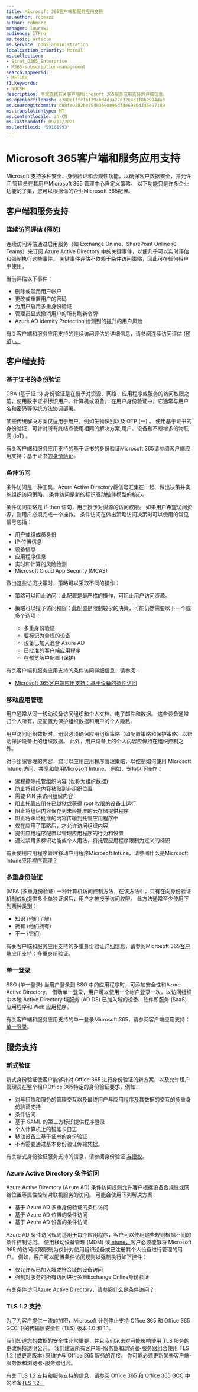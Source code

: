 ```yaml
---
title: Microsoft 365客户端和服务应用支持
ms.author: robmazz
author: robmazz
manager: laurawi
audience: ITPro
ms.topic: article
ms.service: o365-administration
localization_priority: Normal
ms.collection:
- Strat_O365_Enterprise
- M365-subscription-management
search.appverid:
- MET150
f1.keywords:
- NOCSH
description: 本文查找有关客户端Microsoft 365服务应用支持的详细信息。
ms.openlocfilehash: e380efffc1bf29cbd4d3a77d32e4d1f8b2994da3
ms.sourcegitcommit: d08fe0282be75483608e96df4e6986d346e97180
ms.translationtype: MT
ms.contentlocale: zh-CN
ms.lasthandoff: 09/12/2021
ms.locfileid: "59161993"
---
```

# <a name="microsoft-365-client-and-services-app-support"></a>Microsoft 365客户端和服务应用支持

Microsoft 支持多种安全、身份验证和合规性功能，以确保客户数据安全，并允许 IT 管理员在其用户Microsoft 365 管理中心自定义策略。 以下功能只是许多企业功能的子集，您可以根据你的企业Microsoft 365配置。

## <a name="client-and-service-support"></a>客户端和服务支持

### <a name="continuous-access-evaluation-preview"></a>连续访问评估 (预览) 

连续访问评估通过启用服务（如 Exchange Online、SharePoint Online 和 Teams）来订阅 Azure Active Directory 中的关键事件，以便几乎可以实时评估和强制执行这些事件。 关键事件评估不依赖于条件访问策略，因此可在任何租户中使用。

当前评估以下事件：

- 删除或禁用用户帐户
- 更改或重置用户的密码
- 为用户启用多重身份验证
- 管理员显式撤消用户的所有刷新令牌
- Azure AD Identity Protection 检测到的提升的用户风险

有关客户端和服务应用支持的连续访问评估的详细信息，请参阅连续访问评估 ([预览) 。 ](/azure/active-directory/conditional-access/concept-continuous-access-evaluation)

## <a name="client-support"></a>客户端支持

### <a name="certificate-based-authentication"></a>基于证书的身份验证

CBA (基于证书) 身份验证是在授予对资源、网络、应用程序或服务的访问权限之前，使用数字证书标识用户、计算机或设备。 在用户身份验证中，它通常与用户名和密码等传统方法协调部署。

某些传统解决方案仅适用于用户，例如生物识别以及 OTP (一) 。 使用基于证书的身份验证，可针对所有终结点使用相同的解决方案;用户、设备和不断增多的物联网 (IoT) 。

有关客户端和服务应用支持的基于证书的身份验证Microsoft 365请参阅客户端应用支持：基于证书[的身份验证](microsoft-365-client-support-certificate-based-authentication.md)。

### <a name="conditional-access"></a>条件访问

条件访问是一种工具，Azure Active Directory将信号汇集在一起、做出决策并实施组织访问策略。 条件访问是新的标识驱动控件模型的核心。

条件访问策略是 if-then 语句，用于授予对资源的访问权限。 如果用户希望访问资源，则用户必须完成一个操作。 条件访问在做出策略访问决策时可以使用的常见信号包括：

- 用户或组成员身份
- IP 位置信息
- 设备信息
- 应用程序信息
- 实时和计算的风险检测
- Microsoft Cloud App Security (MCAS)

做出这些访问决策时，策略可以采取不同的操作：

- 策略可以阻止访问：此配置是最严格的操作，可阻止用户访问资源。
- 策略可以授予访问权限：此配置是限制较少的决策，可能仍然需要以下一个或多个选项：

    - 多重身份验证
    - 要标记为合规的设备
    - 设备已加入混合 Azure AD
    - 已批准的客户端应用程序
    - 在预览版中配置 (保护) 

有关客户端和服务应用支持的条件访问详细信息，请参阅：

- [Microsoft 365客户端应用支持：基于设备的条件访问](microsoft-365-client-support-conditional-access.md)

### <a name="mobile-application-management"></a>移动应用管理

用户通常从同一移动设备访问组织和个人文档、电子邮件和数据。 这些设备通常归个人所有，应配置为保护组织数据和用户的个人隐私。

用户访问组织数据时，组织必须确保应用组织策略（如配置策略和保护策略）以帮助保护设备上的组织数据。 此外，用户设备上的个人内容应保持在组织控制之外。

对于组织管理的内容，您可以应用应用程序管理策略，以控制如何使用 Microsoft Intune 访问、共享和使用Microsoft Intune。 例如，支持以下操作：

- 远程擦除托管组织内容 (也称为组织数据) 
- 防止将组织内容粘贴到非组织位置
- 需要 PIN 来访问组织内容
- 阻止托管应用在已越狱或获得 root 权限的设备上运行
- 阻止将组织内容保存到未经批准的云存储提供程序
- 阻止将未经批准的内容传输到托管应用程序中
- 仅在应用了策略后，才允许访问组织内容
- 提供应用程序配置以管理应用程序的行为和设置
- 通过禁用多标识功能或个人用法，将托管应用程序限制为定义的标识

有关使用应用程序管理移动应用程序Microsoft Intune，请参阅什么是Microsoft Intune[应用程序管理？](/mem/intune/apps/app-management)

### <a name="multi-factor-authentication"></a>多重身份验证

[MFA (多重身份验证) 一种计算机访问控制方法，在该方法中，只有在向身份验证机制成功提供多个单独证据后，用户才被授予访问权限。 此方法通常至少使用下列两种类别：

- 知识 (他们了解) 
- 拥有 (他们拥有) 
- 不一 (它们) 

有关客户端和服务应用支持的多重身份验证详细信息，请参阅Microsoft 365[客户端应用支持：多重身份验证](microsoft-365-client-support-multi-factor-authentication.md)。

### <a name="single-sign-on"></a>单一登录

SSO (单一登录) 当用户登录到 SSO 中的应用程序时，可添加安全性和Azure Active Directory。 借助单一登录，用户可以使用一个帐户登录一次，以访问组织中本地 Active Directory 域服务 (AD DS) 已加入域的设备、软件即服务 (SaaS) 应用程序和 Web 应用程序。

有关客户端和服务应用支持的单一登录Microsoft 365，请参阅客户端应用支持：[单一登录](microsoft-365-client-support-single-sign-on.md)。

## <a name="services-support"></a>服务支持

### <a name="modern-authentication"></a>新式验证

新式身份验证使客户能够针对 Office 365 进行身份验证的新方案，以及允许租户管理员在整个租户Office 365特定的身份验证要求，例如：

- 对与租赁和服务的管理交互以及最终用户与应用程序及其数据的交互的多重身份验证支持
- 条件访问
- 基于 SAML 的第三方标识提供程序登录
- 个人计算机上的智能卡日志
- 移动设备上基于证书的身份验证
- 不再需要通过基本身份验证传输凭据。

有关新式身份验证服务支持的信息，请参阅身份验证 [与授权](/azure/active-directory/develop/authentication-vs-authorization)。

### <a name="azure-active-directory-conditional-access"></a>Azure Active Directory 条件访问

Azure Active Directory (Azure AD) 条件访问规则允许客户根据设备合规性或网络位置等属性控制对联机服务的访问。 可能会使用下列解决方案：

- 基于 Azure AD 多重身份验证的条件访问
- 基于 Azure AD 位置的条件访问
- 基于 Azure AD 设备的条件访问

Azure AD 条件访问规则适用于每个应用程序，客户可以使用这些规则根据不同的条件控制访问。 使用移动设备管理 (MDM) 或[Intune，](/mem/intune/fundamentals/what-is-device-management)客户必须能够将 Microsoft 365 的访问权限限制为仅针对使用组织设备或已注册其个人设备进行管理的用户。 例如，客户可以配置条件访问规则以强制执行如下控件：

- 仅允许从已加入域或符合域的设备访问
- 强制对服务的所有访问进行多重Exchange Online身份验证

有关条件访问Azure Active Directory，请参阅[什么是条件访问？](/azure/active-directory/conditional-access/overview)

### <a name="tls-12-support"></a>TLS 1.2 支持

为了为客户提供一流的加密，Microsoft 计划停止支持 Office 365 和 Office 365 GCC 中的传输层安全性 (TLS) 版本 1.0 和 1.1。

我们知道您的数据的安全性非常重要，并且我们承诺对可能影响使用 TLS 服务的更改保持透明公开。 我们建议所有客户端-服务器和浏览器-服务器组合使用 TLS 1.2 (或更高版本) 来维护与 Office 365 服务的连接。 你可能必须更新某些客户端-服务器和浏览器-服务器组合。

有关 TLS 1.2 支持和服务支持的信息，请参阅 Office 365 和 Office 365 GCC 中的准备[TLS 1.2。](../compliance/prepare-tls-1.2-in-office-365.md)
